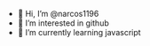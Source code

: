 - 👋 Hi, I’m @narcos1196
- 👀 I’m interested in github
- 🌱 I’m currently learning javascript


<!---
narcos1196/narcos1196 is a ✨ special ✨ repository because its `README.md` (this file) appears on your GitHub profile.
You can click the Preview link to take a look at your changes.
--->
